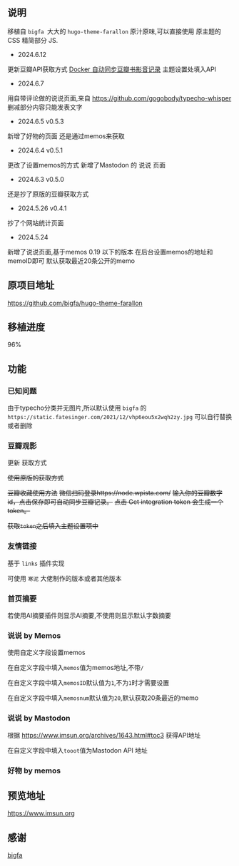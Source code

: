 ## 说明

移植自 `bigfa `大大的 `hugo-theme-farallon` 原汁原味,可以直接使用 原主题的CSS 
精简部分 JS.

- 2024.6.12

更新豆瓣API获取方式
[Docker 自动同步豆瓣书影音记录](https://fatesinger.com/103483)
主题设置处填入API

- 2024.6.7

用自带评论做的说说页面,来自
https://github.com/gogobody/typecho-whisper
删减部分内容只能发表文字

- 2024.6.5 v0.5.3

新增了好物的页面 还是通过memos来获取

- 2024.6.4 v0.5.1

更改了设置memos的方式
新增了Mastodon 的 说说 页面

- 2024.6.3 v0.5.0

还是抄了原版的豆瓣获取方式

- 2024.5.26 v0.4.1

抄了个网站统计页面

- 2024.5.24

新增了说说页面,基于memos 0.19 以下的版本
在后台设置memos的地址和memoID即可
默认获取最近20条公开的memo


## 原项目地址
https://github.com/bigfa/hugo-theme-farallon

## 移植进度

96%

## 功能

### 已知问题

由于typecho分类并无图片,所以默认使用
`bigfa` 的 `https://static.fatesinger.com/2021/12/vhp6eou5x2wqh2zy.jpg` 
可以自行替换或者删除


### 豆瓣观影

  更新 获取方式

~~使用原版的获取方式~~

~~豆瓣收藏使用方法~~
~~微信扫码登录https://node.wpista.com/~~
~~输入你的豆瓣数字 id，点击保存即可自动同步豆瓣记录。~~
~~点击 Get integration token 会生成一个 token。~~

~~获取`token`之后填入主题设置项中~~

### 友情链接

基于 `links` 插件实现

可使用 `寒泥` 大佬制作的版本或者其他版本

### 首页摘要

若使用AI摘要插件则显示AI摘要,不使用则显示默认字数摘要

### 说说 by Memos

使用自定义字段设置memos

在自定义字段中填入`memos`值为memos地址,不带`/`

在自定义字段中填入`memosID`默认值为`1`,不为`1`时才需要设置

在自定义字段中填入`memosnum`默认值为`20`,默认获取20条最近的memo

### 说说 by Mastodon

根据 https://www.imsun.org/archives/1643.html#toc3 
获得API地址

在自定义字段中填入`tooot`值为Mastodon API 地址

### 好物 by memos



## 预览地址

https://www.imsun.org

## 感谢

[bigfa](https://github.com/bigfa/hugo-theme-farallon)